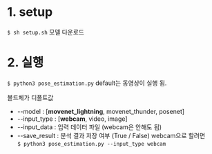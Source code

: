 # 1. setup
`$ sh setup.sh`
모델 다운로드

# 2. 실행
`$ python3 pose_estimation.py`
default는 동영상이 실행 됨.

볼드체가 디폴트값

* --model : [**movenet_lightning**, movenet_thunder, posenet]
* --input_type : [**webcam**, video, image]
* --input_data : 입력 데이터 파일 (webcam은 안해도 됨)
* --save_result : 분석 결과 저장 여부 (True / False)
webcam으로 할려면  
`$ python3 pose_estimation.py --input_type webcam`



